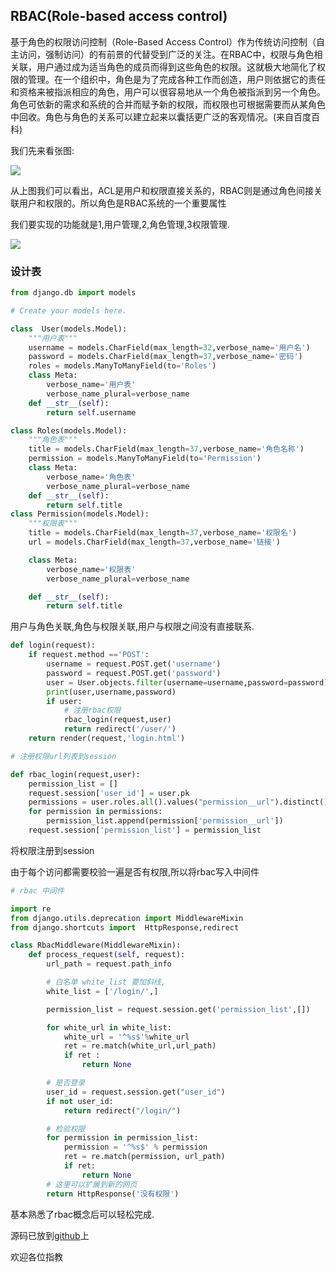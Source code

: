 ## RBAC(**Role-based access control**)

基于角色的权限访问控制（Role-Based Access Control）作为传统访问控制（自主访问，强制访问）的有前景的代替受到广泛的关注。在RBAC中，权限与角色相关联，用户通过成为适当角色的成员而得到这些角色的权限。这就极大地简化了权限的管理。在一个组织中，角色是为了完成各种工作而创造，用户则依据它的责任和资格来被指派相应的角色，用户可以很容易地从一个角色被指派到另一个角色。角色可依新的需求和系统的合并而赋予新的权限，而权限也可根据需要而从某角色中回收。角色与角色的关系可以建立起来以囊括更广泛的客观情况。(来自百度百科)

我们先来看张图:

![](D:\my_picturelib\rbac\1.png)

从上图我们可以看出，ACL是用户和权限直接关系的，RBAC则是通过角色间接关联用户和权限的。所以角色是RBAC系统的一个重要属性

我们要实现的功能就是1,用户管理,2,角色管理,3权限管理.

![](D:\my_picturelib\rbac\2.png)

### 设计表

```python
from django.db import models

# Create your models here.

class  User(models.Model):
    """用户表"""
    username = models.CharField(max_length=32,verbose_name='用户名')
    password = models.CharField(max_length=37,verbose_name='密码')
    roles = models.ManyToManyField(to='Roles')
    class Meta:
        verbose_name='用户表'
        verbose_name_plural=verbose_name
    def __str__(self):
        return self.username

class Roles(models.Model):
    """角色表"""
    title = models.CharField(max_length=37,verbose_name='角色名称')
    permission = models.ManyToManyField(to='Permission')
    class Meta:
        verbose_name='角色表'
        verbose_name_plural=verbose_name
    def __str__(self):
        return self.title
class Permission(models.Model):
    """权限表"""
    title = models.CharField(max_length=37,verbose_name='权限名')
    url = models.CharField(max_length=37,verbose_name='链接')

    class Meta:
        verbose_name='权限表'
        verbose_name_plural=verbose_name

    def __str__(self):
        return self.title
```

用户与角色关联,角色与权限关联,用户与权限之间没有直接联系.

```python
def login(request):
    if request.method =='POST':
        username = request.POST.get('username')
        password = request.POST.get('password')
        user = User.objects.filter(username=username,password=password).first()
        print(user,username,password)
        if user:
            # 注册rbac权限
            rbac_login(request,user)
            return redirect('/user/')
    return render(request,'login.html')
```

```python
# 注册权限url列表到session

def rbac_login(request,user):
    permission_list = []
    request.session['user_id'] = user.pk
    permissions = user.roles.all().values("permission__url").distinct()
    for permission in permissions:
        permission_list.append(permission['permission__url'])
    request.session['permission_list'] = permission_list
```

将权限注册到session

由于每个访问都需要校验一遍是否有权限,所以将rbac写入中间件

```python
# rbac 中间件

import re
from django.utils.deprecation import MiddlewareMixin
from django.shortcuts import  HttpResponse,redirect

class RbacMiddleware(MiddlewareMixin):
    def process_request(self, request):
        url_path = request.path_info

        # 白名单 white_list 要加斜线,
        white_list = ['/login/',]

        permission_list = request.session.get('permission_list',[])

        for white_url in white_list:
            white_url = '^%s$'%white_url
            ret = re.match(white_url,url_path)
            if ret :
                return None

        # 是否登录
        user_id = request.session.get("user_id")
        if not user_id:
            return redirect("/login/")

        # 检验权限
        for permission in permission_list:
            permission = '^%s$' % permission
            ret = re.match(permission, url_path)
            if ret:
                return None
        # 这里可以扩展到新的网页
        return HttpResponse('没有权限')
```

基本熟悉了rbac概念后可以轻松完成.

源码已放到[github](https://github.com/Tigercoll/rbac)上

欢迎各位指教




